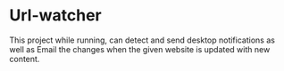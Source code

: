 # Url-watcher

This project while running, can detect and send desktop notifications as well as Email the changes when the given website is updated with new content. 
